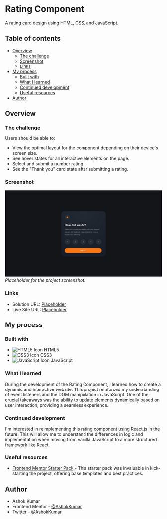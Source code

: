 # Rating Component

A rating card design using HTML, CSS, and JavaScript.

## Table of contents

- [Overview](#overview)
  - [The challenge](#the-challenge)
  - [Screenshot](#screenshot)
  - [Links](#links)
- [My process](#my-process)
  - [Built with](#built-with)
  - [What I learned](#what-i-learned)
  - [Continued development](#continued-development)
  - [Useful resources](#useful-resources)
- [Author](#author)

## Overview

### The challenge

Users should be able to:

- View the optimal layout for the component depending on their device's screen size.
- See hover states for all interactive elements on the page.
- Select and submit a number rating.
- See the "Thank you" card state after submitting a rating.

### Screenshot

![Rating Component Screenshot](./design/desktop-design.jpg)
*Placeholder for the project screenshot.*

### Links

- Solution URL: [Placeholder](https://your-solution-url.com)
- Live Site URL: [Placeholder](https://your-live-site-url.com)

## My process

### Built with

- ![HTML5 Icon](https://url-for-html5-icon) HTML5 
- ![CSS3 Icon](https://url-for-css3-icon) CSS3
- ![JavaScript Icon](https://url-for-javascript-icon) JavaScript

### What I learned

During the development of the Rating Component, I learned how to create a dynamic and interactive website. This project reinforced my understanding of event listeners and the DOM manipulation in JavaScript. One of the crucial takeaways was the ability to update elements dynamically based on user interaction, providing a seamless experience.

### Continued development

I'm interested in reimplementing this rating component using React.js in the future. This will allow me to understand the differences in logic and implementation when moving from vanilla JavaScript to a more structured framework like React.

### Useful resources

- [Frontend Mentor Starter Pack](https://www.frontendmentor.io/starter-pack) - This starter pack was invaluable in kick-starting the project, offering base templates and best practices.

## Author

- Ashok Kumar
- Frontend Mentor - [@AshokKumar](https://www.frontendmentor.io/profile/AshokKumar)
- Twitter - [@AshokKumar](https://www.twitter.com/AshokKumar)
